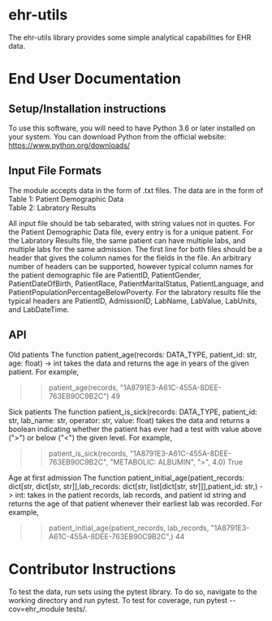# ehr-utils

The ehr-utils library provides some simple analytical capabilities for EHR data.

# End User Documentation

## Setup/Installation instructions

To use this software, you will need to have Python 3.6 or later installed on your system. You can download Python from the official website: https://www.python.org/downloads/

## Input File Formats
The module accepts data in the form of .txt files. The data are in the form of
    Table 1: Patient Demographic Data    
    Table 2: Labratory Results

All input file should be tab sebarated, with string values not in quotes. For the Patient Demographic Data file, every entry is for a unique patient. For the Labratory Results file, the same patient can have multiple labs, and multiple labs for the same admission. The first line for both files should be a header that gives the column names for the fields in the file. An arbitrary number of headers can be supported, however typical column names for the patient demographic file are PatientID, PatientGender, PatientDateOfBirth, PatientRace, PatientMaritalStatus, PatientLanguage, and PatientPopulationPercentageBelowPoverty. For the labratory results file the typical headers are PatientID, AdmissionID, LabName, LabValue, LabUnits, and LabDateTime.

## API
Old patients
The function patient_age(records: DATA_TYPE, patient_id: str, age: float) -> int takes the data and returns the age in years of the given patient. For example,

>> patient_age(records, "1A8791E3-A61C-455A-8DEE-763EB90C9B2C")
49


Sick patients
The function patient_is_sick(records: DATA_TYPE, patient_id: str, lab_name: str, operator: str, value: float) takes the data and returns a boolean indicating whether the patient has ever had a test with value above (">") or below ("<") the given level. For example,

>> patient_is_sick(records, "1A8791E3-A61C-455A-8DEE-763EB90C9B2C", "METABOLIC: ALBUMIN", ">", 4.0)
True

Age at first admission
The function patient_initial_age(patient_records: dict[str, dict[str, str]],lab_records: dict[str, list[dict[str, str]]],patient_id: str,) -> int: takes
in the patient records, lab records, and patient id string and returns the age of that patient whenever their earliest lab was recorded. For example,

>> patient_initial_age(patient_records, lab_records, "1A8791E3-A61C-455A-8DEE-763EB90C9B2C",)
44

# Contributor Instructions

To test the data, run sets using the pytest library. To do so, navigate to the working directory and run pytest.
To test for coverage, run pytest --cov=ehr_module tests/. 


